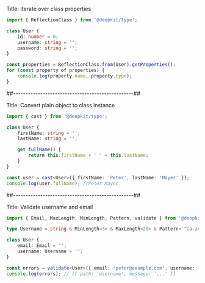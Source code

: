 Title: Iterate over class properties

```typescript
import { ReflectionClass } from '@deepkit/type';

class User {
    id: number = 0;
    username: string = '';
    password: string = '';
}

const properties = ReflectionClass.from(User).getProperties();
for (const property of properties) {
    console.log(property.name, property.type);
}
```

##-------------------------------------------------##

Title: Convert plain object to class instance

```typescript
import { cast } from '@deepkit/type';

class User {
    firstName: string = '';
    lastName: string = '';

    get fullName() {
        return this.firstName + ' ' + this.lastName;
    }
}

const user = cast<User>({ firstName: 'Peter', lastName: 'Mayer' });
console.log(user.fullName); //Peter Mayer
```

##-------------------------------------------------##

Title: Validate username and email

```typescript
import { Email, MaxLength, MinLength, Pattern, validate } from '@deepkit/type';

type Username = string & MinLength<3> & MaxLength<20> & Pattern<'^[a-zA-Z0-9]+$'>;

class User {
    email: Email = '';
    username: Username = '';
}

const errors = validate<User>({ email: 'peter@example.com', username: 'pet' });
console.log(errors); // [{ path: 'username', message: '...' }]
``` 
